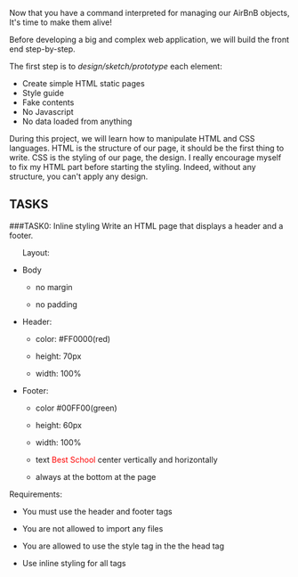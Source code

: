 Now that you have a command interpreted for managing our AirBnB objects, It's time to make them alive!

Before developing a big and complex web application, we will build the front end step-by-step.

The first step is to *design/sketch/prototype* each element:

- Create simple HTML static pages
- Style guide
- Fake contents
- No Javascript
- No data loaded from anything

During this project, we will learn how to manipulate HTML and CSS languages. HTML is the structure of our page, it should be the first thing to write. CSS is the styling of our page, the design. I really encourage myself to fix my HTML part before starting the styling. Indeed, without any structure, you can't apply any design.

## TASKS
###TASK0: Inline styling
Write an HTML page that displays a header and a footer.

<ul>Layout:</ul>

* Body

   * no margin

   * no padding

* Header:

   * color: #FF0000(red)

   * height: 70px

   * width: 100%

* Footer:

   * color #00FF00(green)

   * height: 60px

   * width: 100%

   * text <span style="color: #FF0000">Best School</span> center vertically and horizontally

   * always at the bottom at the page

Requirements:

* You must use the header and footer tags

* You are not allowed to import any files

* You are allowed to use the style tag in the the head tag

* Use inline styling for all tags
